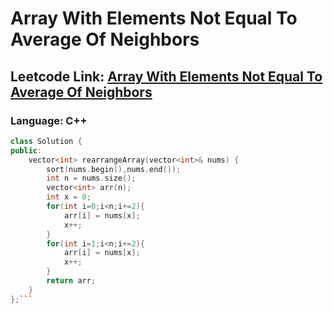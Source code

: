 # Array With Elements Not Equal To Average Of Neighbors

## Leetcode Link: [Array With Elements Not Equal To Average Of Neighbors](https://leetcode.com/problems/array-with-elements-not-equal-to-average-of-neighbors/)
### Language: C++

```cpp
class Solution {
public:
    vector<int> rearrangeArray(vector<int>& nums) {
        sort(nums.begin(),nums.end());
        int n = nums.size();
        vector<int> arr(n);
        int x = 0;
        for(int i=0;i<n;i+=2){
            arr[i] = nums[x];
            x++;
        }
        for(int i=1;i<n;i+=2){
            arr[i] = nums[x];
            x++;
        }
        return arr;
    }
};```



